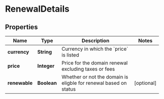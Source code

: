 

# RenewalDetails


## Properties

| Name | Type | Description | Notes |
|------------ | ------------- | ------------- | -------------|
|**currency** | **String** | Currency in which the &#x60;price&#x60; is listed |  |
|**price** | **Integer** | Price for the domain renewal excluding taxes or fees |  |
|**renewable** | **Boolean** | Whether or not the domain is eligble for renewal based on status |  [optional] |



